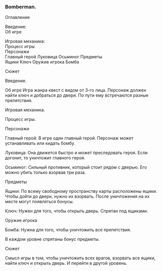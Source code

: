 	 	 	
<h3> Bomberman. </h3>


Оглавление

Введение: <br>
Об игре

Игровая механика:<br>
Процесс игры <br>
Персонажи <br>
	Главный герой
	Луковица
	Осьминог
Предметы	
	Ящики
	Ключ
Оружие игрока
	Бомба

Сюжет
</dl>








Введение.

Об игре
Игра жанра квест с видом от 3-го лица. Персонаж должен найти ключ и добраться до двери. По пути ему встречаются разные препятствия.


Игровая механика.

Процесс игры.

Персонажи

Главный герой:
В игре один главный герой. Персонаж может устанавливать или кидать бомбу.

Луковица:
Она движется быстро и может преследовать героя. Если догонит, то уничтожит главного героя.

Осьминог:
Сильный противник, который стоит рядом с дверью. Его можно убить только взорвав три раза.


Предметы
	

Ящики:
По всему свободному пространству карты расположены ящики. Чтобы дойти до двери, нужно их взорвать. После уничтожения на их месте могут появляться бонусы.

Ключ:
Нужен для того, чтобы открыть дверь. Спрятан под ящиками.

Оружие игрока

Бомба:
Нужна для того, чтобы уничтожить все препятствия.

В каждом уровне спрятаны бонус предметы.

Сюжет

Смысл игры в том, чтобы уничтожить всех врагов, взорвать все ящики, найти ключ и открыть дверь. И перейти в другой уровень.


